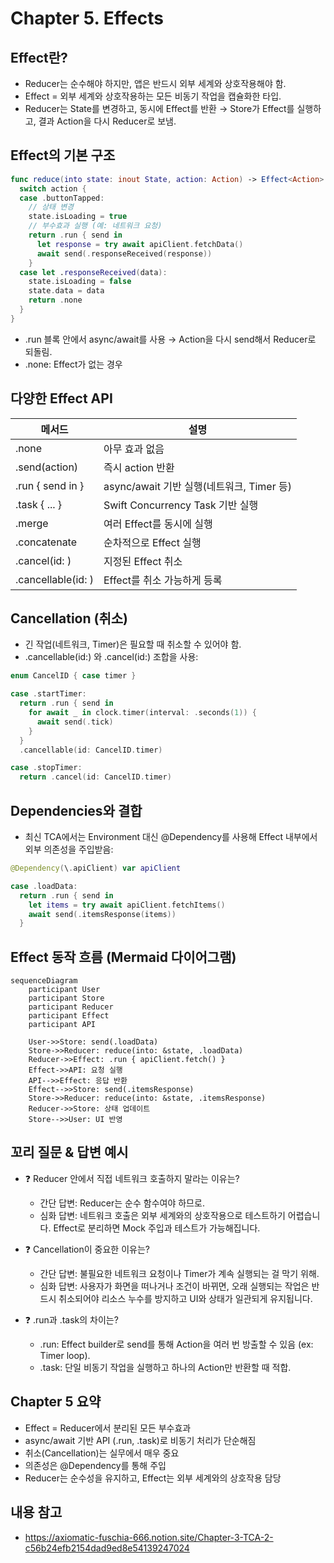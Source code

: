 # Chapter 5. Effects

## Effect란?
- Reducer는 순수해야 하지만, 앱은 반드시 외부 세계와 상호작용해야 함.
- Effect = 외부 세계와 상호작용하는 모든 비동기 작업을 캡슐화한 타입.
- Reducer는 State를 변경하고, 동시에 Effect를 반환 → Store가 Effect를 실행하고, 결과 Action을 다시 Reducer로 보냄.

## Effect의 기본 구조
```swift
func reduce(into state: inout State, action: Action) -> Effect<Action> {
  switch action {
  case .buttonTapped:
    // 상태 변경
    state.isLoading = true
    // 부수효과 실행 (예: 네트워크 요청)
    return .run { send in
      let response = try await apiClient.fetchData()
      await send(.responseReceived(response))
    }
  case let .responseReceived(data):
    state.isLoading = false
    state.data = data
    return .none
  }
}
```
- .run 블록 안에서 async/await를 사용 → Action을 다시 send해서 Reducer로 되돌림.
- .none: Effect가 없는 경우

## 다양한 Effect API

메서드 | 설명
---|---
.none | 아무 효과 없음
.send(action) | 즉시 action 반환
.run { send in } | async/await 기반 실행(네트워크, Timer 등)
.task { ... } | Swift Concurrency Task 기반 실행
.merge | 여러 Effect를 동시에 실행
.concatenate | 순차적으로 Effect 실행
.cancel(id: ) | 지정된 Effect 취소
.cancellable(id: ) | Effect를 취소 가능하게 등록

## Cancellation (취소)
- 긴 작업(네트워크, Timer)은 필요할 때 취소할 수 있어야 함.
- .cancellable(id:) 와 .cancel(id:) 조합을 사용:
```swift
enum CancelID { case timer }

case .startTimer:
  return .run { send in
    for await _ in clock.timer(interval: .seconds(1)) {
      await send(.tick)
    }
  }
  .cancellable(id: CancelID.timer)

case .stopTimer:
  return .cancel(id: CancelID.timer)
```

## Dependencies와 결합
- 최신 TCA에서는 Environment 대신 @Dependency를 사용해 Effect 내부에서 외부 의존성을 주입받음:
```swift
@Dependency(\.apiClient) var apiClient

case .loadData:
  return .run { send in
    let items = try await apiClient.fetchItems()
    await send(.itemsResponse(items))
  }
```

## Effect 동작 흐름 (Mermaid 다이어그램)
```mermaid
sequenceDiagram
    participant User
    participant Store
    participant Reducer
    participant Effect
    participant API

    User->>Store: send(.loadData)
    Store->>Reducer: reduce(into: &state, .loadData)
    Reducer->>Effect: .run { apiClient.fetch() }
    Effect->>API: 요청 실행
    API-->>Effect: 응답 반환
    Effect-->>Store: send(.itemsResponse)
    Store->>Reducer: reduce(into: &state, .itemsResponse)
    Reducer->>Store: 상태 업데이트
    Store-->>User: UI 반영
```

## 꼬리 질문 & 답변 예시
- ❓ Reducer 안에서 직접 네트워크 호출하지 말라는 이유는?
  - 간단 답변: Reducer는 순수 함수여야 하므로.
  - 심화 답변: 네트워크 호출은 외부 세계와의 상호작용으로 테스트하기 어렵습니다. Effect로 분리하면 Mock 주입과 테스트가 가능해집니다.

- ❓ Cancellation이 중요한 이유는?
  - 간단 답변: 불필요한 네트워크 요청이나 Timer가 계속 실행되는 걸 막기 위해.
  - 심화 답변: 사용자가 화면을 떠나거나 조건이 바뀌면, 오래 실행되는 작업은 반드시 취소되어야 리소스 누수를 방지하고 UI와 상태가 일관되게 유지됩니다.

- ❓ .run과 .task의 차이는?
  - .run: Effect builder로 send를 통해 Action을 여러 번 방출할 수 있음 (ex: Timer loop).
  - .task: 단일 비동기 작업을 실행하고 하나의 Action만 반환할 때 적합.

## Chapter 5 요약
- Effect = Reducer에서 분리된 모든 부수효과
- async/await 기반 API (.run, .task)로 비동기 처리가 단순해짐
- 취소(Cancellation)는 실무에서 매우 중요
- 의존성은 @Dependency를 통해 주입
- Reducer는 순수성을 유지하고, Effect는 외부 세계와의 상호작용 담당

## 내용 참고
- https://axiomatic-fuschia-666.notion.site/Chapter-3-TCA-2-c56b24efb2154dad9ed8e54139247024